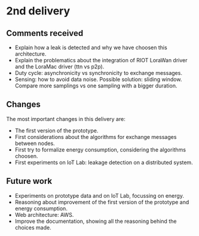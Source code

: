 # 2nd delivery

## Comments received

* Explain how a leak is detected and why we have choosen this architecture.
* Explain the problematics about the integration of RIOT LoraWan driver and the LoraMac driver (ttn vs p2p).
* Duty cycle: asynchronicity vs synchronicity to exchange messages.
* Sensing: how to avoid data noise. Possible solution: sliding window. Compare more samplings vs one sampling with a bigger duration.

## Changes

The most important changes in this delivery are:

* The first version of the prototype.
* First considerations about the algorithms for exchange messages between nodes.
* First try to formalize energy consumption, considering the algorithms choosen.
* First experiments on IoT Lab: leakage detection on a distributed system.

## Future work

* Experiments on prototype data and on IoT Lab, focussing on energy.
* Reasoning about improvement of the first version of the prototype and energy consumption.
* Web architecture: AWS.
* Improve the documentation, showing all the reasoning behind the choices made.
